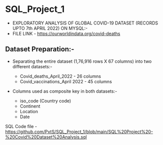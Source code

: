 # SQL_Project_1
- EXPLORATORY ANALYSIS OF GLOBAL COVID-19 DATASET (RECORDS UPTO 7th APRIL 2022) ON MYSQL:-
- FILE LINK - https://ourworldindata.org/covid-deaths

## Dataset Preparation:-
- Separating the entire dataset (1,76,916 rows X 67 columns) into two different datasets:-
  - Covid_deaths_April_2022 - 26 columns
  - Covid_vaccinations_April 2022 - 45 columns
  
- Columns used as composite key in both datasets:-
  - iso_code (Country code)
  - Continent
  - Location
  - Date

SQL Code file - https://github.com/PxtS/SQL_Project_1/blob/main/SQL%20Project%20-%20Covid%20Dataset%20Analysis.sql
